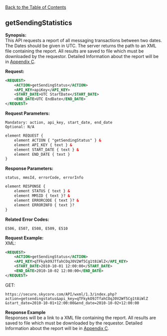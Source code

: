 [Back to the Table of Contents](/1.3/README.md)

## getSendingStatistics

__Synopsis:__  
This API requests a report of all messaging transactions between two dates.  The Dates should be given in UTC. The server returns the path to an XML file containing the report. All results are saved to file which must be downloaded by the requestor. Detailed Information about the report will be in [Appendix C](/1.3/CONTENTS/APPENDIX/APPENDIX_C.md).

__Request:__
```xml
<REQUEST>
    <ACTION>getSendingStatus</ACTION>
    <API_KEY>apiKey</API_KEY>
    <START_DATE>UTC StartDate</START_DATE>
    <END_DATE>UTC EndDate</END_DATE>
</REQUEST>
```

__Request Parameters:__

    Mandatory: action, api_key, start_date, end_date
    Optional: N/A

```xml
element REQUEST {
    element ACTION { "getSendingStatus" } &
    element API_KEY { text } &
    element START_DATE { text } &
    element END_DATE { text }
}
```

__Response Parameters:__

    status, mmsId, errorCode, errorInfo

```xml
element RESPONSE {
    element STATUS { text } &
    element MMSID { text }? &
    element ERRORCODE { text }? &
    element ERRORINFO { text }?
}
```

__Related Error Codes:__

    E506, E507, E508, E509, E510

__Request Example:__  
XML:
```xml
<REQUEST>
	<ACTION>getSendingStatus</ACTION>
    <API_KEY>qTFkykO9JTfahCOqJ0V2Wf5Cg1t8iWlZ</API_KEY>
    <START_DATE>2010-10-01 12:00:00</START_DATE>
    <END_DATE>2010-10-02 12:00:00</END_DATE>
</REQUEST>
```

GET:

    https://secure.skycore.com/API/wxml/1.3/index.php?action=getsendingstatus&api_key=qTFkykO9JTfahCOqJ0V2Wf5Cg1t8iWlZ
    &start_date=2010-10-01+12:00:00&end_date=2010-10-02+12:00:00

__Response Example__  
Responses will be a link to a XML file containing the report. All results are saved to file which must be downloaded by the requestor. Detailed Information about the report will be in [Appendix C](/1.3/CONTENTS/APPENDIX/APPENDIX_C.md).
